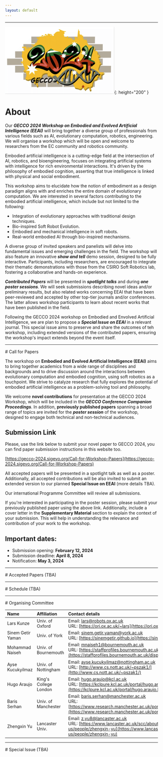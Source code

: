 ```yaml
---
layout: default
---
```


***

![gecco](/docs/assets/images/GECCO_logo.png){: height="200" } 

[//]: # (![tas]&#40;/docs/assets/images/tas_logo.png&#41;{: height="200" } ![journal]&#40;/docs/assets/images/journal_logo.jpeg&#41;{: height="150" })

# About

Our **_GECCO 2024 Workshop on Embodied and Evolved Artificial Intelligence (EEAI)_** will bring together a diverse group of professionals from various fields such as AI, evolutionary computation, robotics, engineering. We will organise a workshop which will be open and welcome to researchers from the EC community and robotics community.

Embodied artificial intelligence is a cutting-edge field at the intersection of AI, robotics, and bioengineering, focuses on integrating artificial systems with intelligence for rich environmental interactions. It's driven by the philosophy of embodied cognition, asserting that true intelligence is linked with physical and social embodiment. 

This workshop aims to elucidate how the notion of embodiment as a design paradigm aligns with and enriches the entire domain of evolutionary computation. We are interested in several factors contributing to the embodied artificial intelligence, which include but not limited to the following:

  - Integration of evolutionary approaches with traditional design techniques.
  - Bio-inspired Soft Robot Evolution.
  - Embodied and mechanical intelligence in soft robots.
  - Real-world embodied AI through bio-inspired mechanisms.

A diverse group of invited speakers and panelists will delve into fundamental issues and emerging challenges in the field. The workshop will also feature an innovative **_show and tell_** demo session, designed to be fully interactive. Participants, including researchers, are encouraged to integrate their thematic demonstrations with those from the CSIRO Soft Robotics lab, fostering a collaborative and hands-on experience.

**_Contributed Papers_** will be presented in **_spotlight talks_** and during **_one poster sessions_**. We will seek submissions describing novel ideas and/or preliminary results, but also related works concerning EEAI that have been peer-reviewed and accepted by other top-tier journals and/or conferences. The latter allows workshop participants to learn about recent works that have been published in the field.

[//]: # (An **_online survey on TAS_** &#40;conducted before the event&#41; will complement the workshop. Results of the survey will be presented during the workshop and will guide the work of focus groups during the day. **_Focus groups will work towards a multidisciplinary taxonomy on various aspects and the emerging challenges for TAS_** which will be summarised in a workshop report and/or joint white paper. A particular focus of the working groups will be on the **_design, engineering, operation and regulation of TAS_**.)

Following the GECCO 2024 workshop on Embodied and Envolved Artificial Intelligence, we are plan to propose a **_Special Issue on EEAI_** in a relevant journal. This special issue aims to preserve and share the outcomes of teh workshop, including extended versions of the contributed papers, ensuring the workshop's impact extends beyond the event itself.


[//]: # (a potential **_Special Issue on EEAI_** in the [Journal of Responsible Technology]&#40;https://www.sciencedirect.com/journal/journal-of-responsible-technology&#41; will capture and disseminate the workshop outcomes including the results of the survey, the multidisciplinary taxonomy, and extended versions of the contributed papers. Thereby the workshop outcomes are preserved beyond the event. )

* * *

<a id="cfp" />
# Call for Papers

The workshop on **Embodied and Evolved Artificial Intelligence (EEAI)** aims to bring together academics from a wide range of disciplines and backgrounds and to drive discussion around the interactions between evolutionary computation and embodied cognition, using soft robotics as a touchpoint. We strive to catalyze research that fully explores the potential of embodied artificial intelligence as a problem-solving tool and philosophy. 

We welcome **novel contributions** for presentation at the GECCO 2024 Workshop, which will be included in the **_GECCO Conference Companion Proceedings_**. In addition, **previously published papers** spanning a broad range of topics are invited for the **_poster session_** of the workshop, designed to engage both technical and non-technical audiences.

## Submission Link

Please, use the link below to submit your novel paper to GECCO 2024, you can find paper submission instructions in this website too.

[https://gecco-2024.sigevo.org/Call-for-Workshop-Papers](https://gecco-2024.sigevo.org/Call-for-Workshop-Papers)

[//]: # (## Submission Types)

[//]: # ()
[//]: # ( - Short Paper &#40;2-4 pages, excluding references&#41;)

[//]: # ( - Regular Paper &#40;6 pages, excluding references&#41;)

[//]: # ( - Published papers &#40;to be presented at the workshop&#41;)

[//]: # ()
[//]: # (Please use the standard ICRA double column template [&#40;available here&#41;]&#40;http://ras.papercept.net/conferences/support/support.php&#41; when submitting a novel contribution. )

All accepted papers will be presented in a spotlight talk as well as a poster. Additionally, all accepted contributions will be also invited to submit an extended version to our planned **Special Issue on EEAI** (more details TBA). 

[//]: # (`## Best Paper / Poster Awards)

[//]: # ()
[//]: # ( - Best TAS Paper Award)

[//]: # ( - Best TAS Poster Award  `)

Our international Programme Committee will review all submissions.

If you're interested in participating in the poster session, please submit your previously published paper using the above link. Additionally, include a cover letter in the **Supplementary Material** section to explain the context of your submission. This will help in understanding the relevance and contribution of your work to the workshop.

## Important dates:

 - Submission opening: **February 12, 2024**
 - Submission deadline: **April 8, 2024**
 - Notification: **May 3, 2024**
 
***

<a id="accepted" />
# Accepted Papers (TBA)

[//]: # ( 1. Dario Mantegazza, Alessandro Giusti, Luca Gambardella and Jérôme Guzzi. **_"An Outlier Exposure Approach to Improve Visual Anomaly Detection Performance for Mobile Robots."_**)

[//]: # ()
[//]: # ( 2. Gowri Pradeep, Prokar Dasgupta, Sylvaine Tuncer, and Paul Luff. **_"Trust and Trustworthiness in Robotic Surgery: A Narrative Review."_**)

[//]: # ()
[//]: # ( 3. Matthew Cavorsi, Ninad Jadhav, David Saldaña, and Stephanie Gil. **_"Adaptive Malicious Robot Detection in Dynamic Topologies."_**)

[//]: # ()
[//]: # ( 4. David Cameron, Emily Collins, Stevienna de Saille, and James Law. **_"The Social Triad model of Human-Robot Interaction."_**)

[//]: # ()
[//]: # ( 5. Yiwei Lyu, Wenhao Luo, and John Dolan. **_"Risk-aware Safe Control for Decentralized Multi-agent Systems via Dynamic Responsibility Allocation."_**)

[//]: # ()
[//]: # ( 6. Marko Thiel, Justin Ziegenbein, Noel Blunder, Johannes Hinckeldeyn, and Jochen Kreutzfeldt. **_"Mobile Robots on Sidewalks: Legal Context and Resulting Requirements for Autonomous Last-Mile Delivery in Germany."_**)

[//]: # ()
[//]: # ( 7. Matthew Story, Harriet Cameron, Gisela Reyes Cruz, and Maria Jose Galvez Trigo. **_”I want it to be happy instead”: co-designing robotic systems for cultural experiences with children that are autistic and/or have Learning Disabilities."_**)

[//]: # ()
[//]: # ( 8. Adam Taras, Niko Suenderhauf, Peter Corke, and Donald Dansereau. **_"The Need for Inherently Privacy-Preserving Vision in Trustworthy Autonomous Systems."_**)

[//]: # ()
[//]: # ( 9. Aleksandra Landowska, Pablo Lopez-Custodio, Khairidine Benali, Liangju Min, Sue Cobb, Horia Alexandru Maior, Ayse Kucukyilmaz, and Max L. Wilson. **_"Mental Workload Estimation using fNIRS in Robotic Teleoperation."_**)

***

<a id="schedule" />
# Schedule (TBA)

[//]: # ()
[//]: # (| Time  | Speaker          | Title | Session Chair |)

[//]: # (|:------|:------------------|:------|:------|)

[//]: # (| 09:00 | Organisers | **_Welcome note & TAS Overview_**  | Lars / Sinem |)

[//]: # (| 09:20 | [**Kate Devlin**]&#40;https://www.kcl.ac.uk/people/kate-devlin&#41; &#40;King's College London&#41; | **_Our friends, the machines?_** | Lars / Sinem |)

[//]: # (| 09:50 | _Spotlight talks_ | Contributed papers / Poster Teaser Session | Mo / Zhengxin |)

[//]: # (| 10:30 | _Coffee break & Poster session_ | Baris / Hugo |)

[//]: # (| 11:15 | [**Joanna Al-Qaddoumi**]&#40;https://pure.york.ac.uk/portal/en/organisations/law&#41; &#40;University of York&#41; | **_Trust ex machina: on a multi-level approach to 'meaningful' artificial intelligence governance._** | Baris / Hugo  |)

[//]: # (| 11:45 | Panel discussion 1: Agish George &#40;Dyson&#41;, Joanna Al-Qaddoumi &#40;University of York&#41;, Kate Devlin &#40;King's College London&#41; | **_Theme: Co-Creation of TAS_** | Lars / Sinem |)

[//]: # (| 12:30 | _Lunch Break_ |  |)

[//]: # (| 14:00 | Organisers | Survey results / Key Questions for Focus groups | Ayse / Sinem |)

[//]: # (| 14:20 | Focus groups | **_Small working groups focusing on different aspects of TAS including: Design,  Engineering, Operation, and Regulation_** | Ayse / Sinem |)

[//]: # (| 15:30 | _Coffee break & Poster session_  | Baris / Hugo |)

[//]: # (| 16:00 | [**Subramanian Ramamoorthy**]&#40;https://www.edinburgh-robotics.org/academics/subramanian-ramamoorthy&#41; &#40;Univ. of Edinburgh&#41; | **_Algorithmic approaches to simulation-based safety evaluation in open environments_** | Mo / Zhengxin |)

[//]: # (| 16:30 | [**Luis Sentis**]&#40;https://www.ae.utexas.edu/people/faculty/faculty-directory/sentis&#41; &#40;Univ. of Texas&#41; | **_Mental Workload Estimation During Human Multi-Robot Search Teaming using Wearable Thin Film EEG Sensors_** | Mo / Zhengxin |)

[//]: # (| 17:00 | Panel Discussion 2: Luis Sentis &#40;University of Texas, Austin&#41;, Subramanian Ramamoorthy &#40;Univ. of Edinburgh&#41; | **_Theme: TAS in our Society - Testing, Operation & Governance_** | Ayse / Sinem |)

[//]: # (| 17:45 | Organisers | **_Best TAS Paper/Poster Awards & Concluding remarks_** | |)

[//]: # (| 18:15 | _End of Workshop_ |  |)

***

<a id="organising" />
# Organising Committee


| Name | Affiliation | Contact details
|:------|:------------------|:------|
Lars Kunze | Univ. of Oxford | Email: lars@robots.ox.ac.uk <br /> URL: [https://ori.ox.ac.uk/~lars](https://ori.ox.ac.uk/~lars) |
Sinem Getir Yaman | Univ. of York | Email: sinem.getir.yaman@york.ac.uk <br /> URL: [https://sinemgetir.github.io](https://sinemgetir.github.io) |
Mohammad Naiseh | Univ. of Bournemouth | Email: mnaiseh1@bournemouth.ac.uk <br /> URL: [https://staffprofiles.bournemouth.ac.uk/display/mnaiseh](https://staffprofiles.bournemouth.ac.uk/display/mnaiseh) |
Ayse Kucukyilmaz | Univ. of Nottingham | Email: ayse.kucukyilmaz@nottingham.ac.uk <br /> URL: [http://www.cs.nott.ac.uk/~pszak1/](http://www.cs.nott.ac.uk/~pszak1/) |
Hugo Araujo | King's College London | Email: hugo.araujo@kcl.ac.uk <br /> URL: [https://kclpure.kcl.ac.uk/portal/hugo.araujo.html](https://kclpure.kcl.ac.uk/portal/hugo.araujo.html) |
Baris Serhan | Univ. of Manchester | Email: baris.serhan@manchester.ac.uk <br /> URL: [https://www.research.manchester.ac.uk/portal/baris.serhan.html](https://www.research.manchester.ac.uk/portal/baris.serhan.html) |
Zhengxin Yu | Lancaster Univ. | Email: z.yu8@lancaster.ac.uk <br /> URL: [https://www.lancaster.ac.uk/scc/about-us/people/zhengxin-yu](https://www.lancaster.ac.uk/scc/about-us/people/zhengxin-yu) |

[//]: # (***)

[//]: # ()
[//]: # (<a id="programme" />)

[//]: # (# Programme Committee)

[//]: # ()
[//]: # ()
[//]: # (| Name | Affiliation |)

[//]: # (|:------|:------------------|)

[//]: # (Mohammad Naiseh | Bournemouth University |)

[//]: # (Edmond Awad | University of Exeter |)

[//]: # (Katie Parnell | University of Southampton |)

[//]: # (Andrew Sogokon | Carnegie Mellon University |)

[//]: # (David Bossens | University of Southampton |)

[//]: # (Lu Yang | Lancaster University |)

[//]: # (Liz Dowthwaite | University of Nottingham |)

[//]: # (Elnaz Shafipour | University of Southampton |)

[//]: # (Caitlin Bentley | King's College London |)

[//]: # (Geylani Kardas | Ege University International Computer Institute |)

[//]: # (Jennifer Williams | University of Southampton |)

[//]: # (Tayyaba Azim | University of southampton |)

[//]: # (Auste Simkute | University of Edinburgh |)

[//]: # (Alan Chamberlain | University of Nottingham |)

[//]: # (Justyna Lisinska | King's College London |)

[//]: # (Lina Marsso | University of Toronto |)


***

<a id="special" />
# Special Issue (TBA)

[//]: # (Call for our special issue can be accessed using [this link]&#40;https://www.sciencedirect.com/journal/journal-of-responsible-technology/about/call-for-papers#multidisciplinary-approaches-for-trustworthy-autonomous-systems&#41;.)

[//]: # ()
[//]: # (***)

[//]: # ()
[//]: # (<a id="survey" />)

[//]: # (# Emerging Challenges Survey: Trustworthy Autonomous Systems )

[//]: # ()
[//]: # (This online survey aims to collect attitudes and perspectives toward Trustworthy Autonomous Systems &#40;TAS&#41; from a multidisciplinary lens. The survey is aimed to complement this workshop. The results of the survey will complement focus group discussions to form a  multidisciplinary taxonomy on various aspects and the emerging challenges for TAS, including but not limited to aspects of design, engineering, operation and regulation of TAS. The results will be reviewed by the workshop organisers. By completing this survey, you are helping us understand and support the specific needs of this research community.)

[//]: # ()
[//]: # (No personal or identifying data is collected as part of this survey. We process the data you process on the legal basis that our research is in the public interest, we have legitimate interests and / or that you consent to data processing in freely and voluntarily participating in our research activities. The survey can be accessed using the link below:)

[//]: # ()
[//]: # ([https://forms.office.com/e/zSJzdnRarf]&#40;https://forms.office.com/e/zSJzdnRarf&#41;)

[//]: # ()


